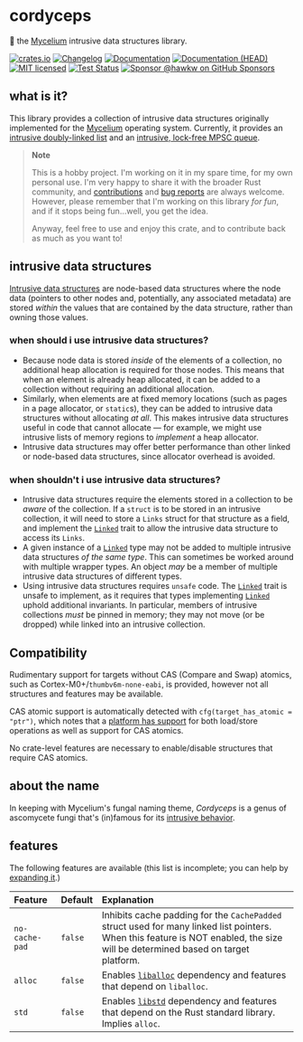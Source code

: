 # cordyceps

🍄 the [Mycelium] intrusive data structures library.

[![crates.io][crates-badge]][crates-url]
[![Changelog][changelog-badge]][changelog-url]
[![Documentation][docs-badge]][docs-url]
[![Documentation (HEAD)][docs-main-badge]][docs-main-url]
[![MIT licensed][mit-badge]][mit-url]
[![Test Status][tests-badge]][tests-url]
[![Sponsor @hawkw on GitHub Sponsors][sponsor-badge]][sponsor-url]

[crates-badge]: https://img.shields.io/crates/v/cordyceps.svg
[crates-url]: https://crates.io/crates/cordyceps
[changelog-badge]:
    https://img.shields.io/crates/v/cordyceps?label=changelog&color=blue
[changelog-url]: https://github.com/hawkw/mycelium/blob/main/cordyceps/CHANGELOG.md
[docs-badge]: https://docs.rs/cordyceps/badge.svg
[docs-url]: https://docs.rs/cordyceps
[docs-main-badge]: https://img.shields.io/netlify/3ec00bb5-251a-4f83-ac7f-3799d95db0e6?label=docs%20%28main%20branch%29
[docs-main-url]: https://mycelium.elizas.website/cordyceps
[mit-badge]: https://img.shields.io/badge/license-MIT-blue.svg
[mit-url]: ../LICENSE
[tests-badge]: https://github.com/hawkw/mycelium/actions/workflows/ci.yml/badge.svg?branch=main
[tests-url]: https://github.com/hawkw/mycelium/actions/workflows/ci.yml
[sponsor-badge]: https://img.shields.io/badge/sponsor-%F0%9F%A4%8D-ff69b4
[sponsor-url]: https://github.com/sponsors/hawkw
[Mycelium]: https://mycelium.elizas.website

## what is it?

This library provides a collection of intrusive data structures originally
implemented for the [Mycelium] operating system. Currently, it provides an
[intrusive doubly-linked list][list] and an [intrusive, lock-free MPSC
queue][queue].

> **Note**
>
> This is a hobby project. I'm working on it in my spare time, for my own
> personal use. I'm very happy to share it with the broader Rust community, and
> [contributions] and [bug reports] are always welcome. However, please remember
> that I'm working on this library _for fun_, and if it stops being fun...well,
> you get the idea.
>
> Anyway, feel free to use and enjoy this crate, and to contribute back as much
> as you want to!

[contributions]: https://github.com/hawkw/mycelium/compare
[bug reports]: https://github.com/hawkw/mycelium/issues/new

## intrusive data structures

[Intrusive data structures][intrusive] are node-based data structures where the
node data (pointers to other nodes and, potentially, any associated metadata)
are stored _within_ the values that are contained by the data structure, rather
than owning those values.

### when should i use intrusive data structures?

- Because node data is stored *inside* of the elements of a collection, no
  additional heap allocation is required for those nodes. This means that when
  an element is already heap allocated, it can be added to a collection without
  requiring an additional allocation.
- Similarly, when elements are at fixed memory locations (such as pages in a
  page allocator, or `static`s), they can be added to intrusive data structures
  without allocating *at all*. This makes intrusive data structures useful in
  code that cannot allocate &mdash; for example, we might use intrusive lists of
  memory regions to *implement* a heap allocator.
- Intrusive data structures may offer better performance than other linked or
  node-based data structures, since allocator overhead is avoided.

### when shouldn't i use intrusive data structures?

- Intrusive data structures require the elements stored in a collection to be
  _aware_ of the collection. If a `struct` is to be stored in an intrusive
  collection, it will need to store a `Links` struct for that structure as a
  field, and implement the [`Linked`] trait to allow the intrusive data structure
  to access its `Links`.
- A given instance of a [`Linked`] type may not be added to multiple intrusive
  data structures *of the same type*. This can sometimes be worked around with
  multiple wrapper types. An object *may* be a member of multiple intrusive data
  structures of different types.
- Using intrusive data structures requires `unsafe` code. The [`Linked`] trait
  is unsafe to implement, as it requires that types implementing [`Linked`]
  uphold additional invariants. In particular, members of intrusive collections
  *must* be pinned in memory; they may not move (or be dropped) while linked
  into an intrusive collection.

## Compatibility

Rudimentary support for targets without CAS (Compare and Swap) atomics, such as
Cortex-M0+/`thumbv6m-none-eabi`, is provided, however not all structures and
features may be available.

CAS atomic support is automatically detected with `cfg(target_has_atomic = "ptr")`,
which notes that a [platform has support] for both load/store operations as well
as support for CAS atomics.

No crate-level features are necessary to enable/disable structures that require
CAS atomics.

[platform has support]: https://doc.rust-lang.org/reference/conditional-compilation.html#r-cfg.target_has_atomic

## about the name

In keeping with Mycelium's fungal naming theme, _Cordyceps_ is a genus of
ascomycete fungi that's (in)famous for its [intrusive behavior][cordyceps].

## features

The following features are available (this list is incomplete; you can help by [expanding it].)

[expanding it]: https://github.com/hawkw/mycelium/edit/main/cordyceps/README.md

| Feature | Default | Explanation |
| :---    | :---    | :---        |
| `no-cache-pad` | `false` | Inhibits cache padding for the `CachePadded` struct used for many linked list pointers. When this feature is NOT enabled, the size will be determined based on target platform. |
| `alloc`        | `false`  | Enables [`liballoc`] dependency and features that depend on `liballoc`. |
| `std`          | `false`  | Enables [`libstd`] dependency and features that depend on the Rust standard library. Implies `alloc`. |

[Mycelium]: https://github.com/hawkw/mycelium
[intrusive]: https://www.boost.org/doc/libs/1_45_0/doc/html/intrusive/intrusive_vs_nontrusive.html
[cordyceps]: https://en.wikipedia.org/wiki/Cordyceps#Biology
[list]: https://docs.rs/cordyceps/latest/cordyceps/struct.List.html
[queue]: https://docs.rs/cordyceps/latest/cordyceps/mpsc_queue/struct.MpscQueue.html
[`Linked`]: https://docs.rs/cordyceps/latest/cordyceps/trait.Linked.html
[`liballoc`]: https://doc.rust-lang.org/alloc/
[`libstd`]: https://doc.rust-lang.org/std/
